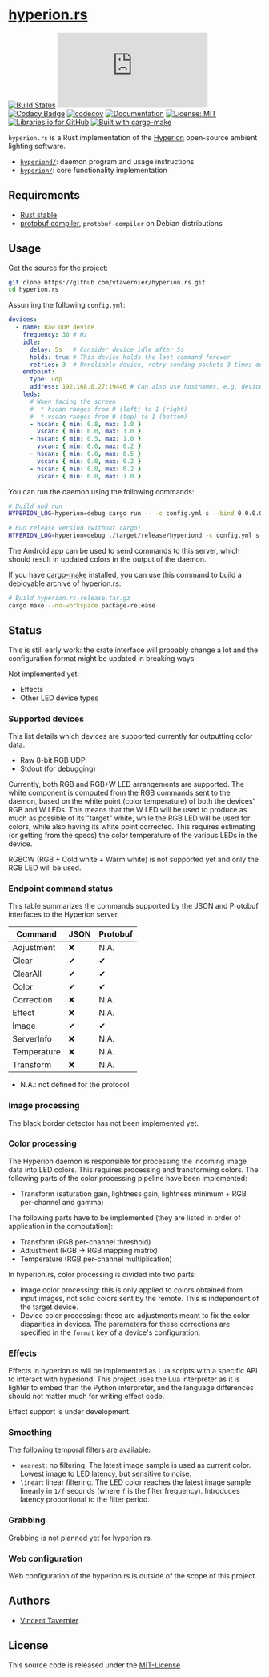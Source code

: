 # [hyperion.rs](https://github.com/vtavernier/hyperion.rs)

[![Build Status](https://travis-ci.com/vtavernier/hyperion.rs.svg)](http://travis-ci.com/vtavernier/hyperion.rs)
[![GitHub release](https://img.shields.io/github/release/vtavernier/hyperion.rs)](https://github.com/vtavernier/hyperion.rs/releases)
[![Codacy Badge](https://api.codacy.com/project/badge/Grade/9a0bff1adfc84e1d8c72fcc136328629)](https://www.codacy.com/app/vtavernier/hyperion.rs?utm_source=github.com&amp;utm_medium=referral&amp;utm_content=vtavernier/hyperion.rs&amp;utm_campaign=Badge_Grade)
[![codecov](https://codecov.io/gh/vtavernier/hyperion.rs/branch/master/graph/badge.svg)](https://codecov.io/gh/vtavernier/hyperion.rs)
[![Documentation](https://img.shields.io/badge/docs-master-blue.svg)](https://vtavernier.github.io/hyperion.rs/)
[![License: MIT](https://img.shields.io/badge/License-MIT-blue.svg)](https://opensource.org/licenses/MIT)
[![Libraries.io for GitHub](https://img.shields.io/librariesio/github/vtavernier/hyperion.rs.svg)](https://libraries.io/github/vtavernier/hyperion.rs)
[![Built with cargo-make](https://sagiegurari.github.io/cargo-make/assets/badges/cargo-make.svg)](https://sagiegurari.github.io/cargo-make)

`hyperion.rs` is a Rust implementation of the
[Hyperion](https://github.com/hyperion-project/hyperion) open-source ambient
lighting software.

* [`hyperiond/`](hyperiond): daemon program and usage instructions
* [`hyperion/`](hyperion): core functionality implementation

## Requirements

* [Rust stable](https://rustup.rs/)
* [protobuf compiler](https://github.com/protocolbuffers/protobuf/releases), `protobuf-compiler` on Debian distributions

## Usage

Get the source for the project:

```bash
git clone https://github.com/vtavernier/hyperion.rs.git
cd hyperion.rs
```

Assuming the following `config.yml`:

```yaml
devices:
  - name: Raw UDP device
    frequency: 30 # Hz
    idle:
      delay: 5s   # Consider device idle after 5s
      holds: true # This device holds the last command forever
      retries: 3  # Unreliable device, retry sending packets 3 times during idle updates
    endpoint:
      type: udp
      address: 192.168.0.27:19446 # Can also use hostnames, e.g. device.local:19446
    leds:
      # When facing the screen
      #  * hscan ranges from 0 (left) to 1 (right)
      #  * vscan ranges from 0 (top) to 1 (bottom)
      - hscan: { min: 0.8, max: 1.0 }
        vscan: { min: 0.0, max: 1.0 }
      - hscan: { min: 0.5, max: 1.0 }
        vscan: { min: 0.0, max: 0.2 }
      - hscan: { min: 0.0, max: 0.5 }
        vscan: { min: 0.0, max: 0.2 }
      - hscan: { min: 0.0, max: 0.2 }
        vscan: { min: 0.0, max: 1.0 }
```

You can run the daemon using the following commands:

```bash
# Build and run
HYPERION_LOG=hyperion=debug cargo run -- -c config.yml s --bind 0.0.0.0

# Run release version (without cargo)
HYPERION_LOG=hyperion=debug ./target/release/hyperiond -c config.yml s --bind 0.0.0.0
```

The Android app can be used to send commands to this server, which should result
in updated colors in the output of the daemon.

If you have [cargo-make](https://github.com/sagiegurari/cargo-make) installed,
you can use this command to build a deployable archive of hyperion.rs:

```bash
# Build hyperion.rs-release.tar.gz
cargo make --no-workspace package-release
```

## Status

This is still early work: the crate interface will probably change a lot and the
configuration format might be updated in breaking ways.

Not implemented yet:

* Effects
* Other LED device types

### Supported devices

This list details which devices are supported currently for outputting color data.

* Raw 8-bit RGB UDP
* Stdout (for debugging)

Currently, both RGB and RGB+W LED arrangements are supported. The white component
is computed from the RGB commands sent to the daemon, based on the white point
(color temperature) of both the devices' RGB and W LEDs. This means that the W
LED will be used to produce as much as possible of its "target" white, while the
RGB LED will be used for colors, while also having its white point corrected.
This requires estimating (or getting from the specs) the color temperature of
the various LEDs in the device.

RGBCW (RGB + Cold white + Warm white) is not supported yet and only the RGB LED
will be used.

### Endpoint command status

This table summarizes the commands supported by the JSON and Protobuf interfaces
to the Hyperion server.

| Command     | JSON  | Protobuf |
| ----------- | ----- | -------- |
| Adjustment  | ❌     | N.A.     |
| Clear       | ✔     | ✔        |
| ClearAll    | ✔     | ✔        |
| Color       | ✔     | ✔        |
| Correction  | ❌     | N.A.     |
| Effect      | ❌     | N.A.     |
| Image       | ✔     | ✔        |
| ServerInfo  | ❌     | N.A.     |
| Temperature | ❌     | N.A.     |
| Transform   | ❌     | N.A.     |

* N.A.: not defined for the protocol

### Image processing

The black border detector has not been implemented yet.

### Color processing

The Hyperion daemon is responsible for processing the incoming image data into
LED colors. This requires processing and transforming colors. The following parts
of the color processing pipeline have been implemented:

* Transform (saturation gain, lightness gain, lightness minimum + RGB per-channel
  and gamma)

The following parts have to be implemented (they are listed in order of application
in the computation):

* Transform (RGB per-channel threshold)
* Adjustment (RGB -> RGB mapping matrix)
* Temperature (RGB per-channel multiplication)

In hyperion.rs, color processing is divided into two parts:

* Image color processing: this is only applied to colors obtained from input images,
  not solid colors sent by the remote. This is independent of the target device.
* Device color processing: these are adjustments meant to fix the color disparities
  in devices. The parameters for these corrections are specified in the `format` key
  of a device's configuration.

### Effects

Effects in hyperion.rs will be implemented as Lua scripts with a specific API to
interact with hyperiond. This project uses the Lua interpreter as it is lighter
to embed than the Python interpreter, and the language differences should not
matter much for writing effect code.

Effect support is under development.

### Smoothing

The following temporal filters are available:

* `nearest`: no filtering. The latest image sample is used as current color.
  Lowest image to LED latency, but sensitive to noise.
* `linear`: linear filtering. The LED color reaches the latest image sample
  linearly in `1/f` seconds (where `f` is the filter frequency). Introduces
  latency proportional to the filter period.

### Grabbing

Grabbing is not planned yet for hyperion.rs.

### Web configuration

Web configuration of the hyperion.rs is outside of the scope of this project.

## Authors

* [Vincent Tavernier](https://github.com/vtavernier)

## License

This source code is released under the [MIT-License](https://opensource.org/licenses/MIT)
